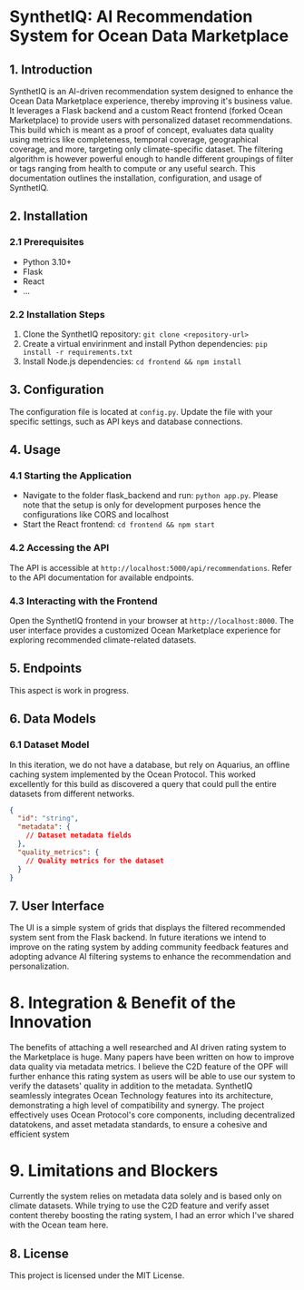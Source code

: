 # SynthetIQ: AI Recommendation System for Ocean Data Marketplace

## 1. Introduction

SynthetIQ is an AI-driven recommendation system designed to enhance the Ocean Data Marketplace experience, thereby improving it's business value. It leverages a Flask backend and a custom React frontend (forked Ocean Marketplace) to provide users with personalized dataset recommendations. This build which is meant as a proof of concept, evaluates data quality using metrics like completeness, temporal coverage, geographical coverage, and more, targeting only climate-specific dataset. The filtering algorithm is however powerful enough to handle different groupings of filter or tags ranging from health to compute or any useful search. This documentation outlines the installation, configuration, and usage of SynthetIQ.

## 2. Installation

### 2.1 Prerequisites

- Python 3.10+
- Flask
- React
- ...

### 2.2 Installation Steps

1. Clone the SynthetIQ repository: `git clone <repository-url>`
2. Create a virtual envirinment and install Python dependencies: `pip install -r requirements.txt`
3. Install Node.js dependencies: `cd frontend && npm install`

## 3. Configuration

The configuration file is located at `config.py`. Update the file with your specific settings, such as API keys and database connections.

## 4. Usage

### 4.1 Starting the Application

- Navigate to the folder flask_backend and run: `python app.py`. Please note that the setup is only for development purposes hence the configurations like CORS and localhost
- Start the React frontend: `cd frontend && npm start`

### 4.2 Accessing the API

The API is accessible at `http://localhost:5000/api/recommendations`. Refer to the API documentation for available endpoints.

### 4.3 Interacting with the Frontend

Open the SynthetIQ frontend in your browser at `http://localhost:8000`. The user interface provides a customized Ocean Marketplace experience for exploring recommended climate-related datasets.

## 5. Endpoints

This aspect is work in progress.

## 6. Data Models

### 6.1 Dataset Model

In this iteration, we do not have a database, but rely on Aquarius, an offline caching system implemented by the Ocean Protocol. This worked excellently for this build as discovered a query that could pull the entire datasets from different networks.

```json
{
  "id": "string",
  "metadata": {
    // Dataset metadata fields
  },
  "quality_metrics": {
    // Quality metrics for the dataset
  }
}
```

## 7. User Interface

The UI is a simple system of grids that displays the filtered recommended system sent from the Flask backend. In future iterations we intend to improve on the rating system by adding community feedback features and adopting advance AI filtering systems to enhance the recommendation and personalization. 

# 8. Integration & Benefit of the Innovation

The benefits of attaching a well researched and AI driven rating system to the Marketplace is huge. Many papers have been written on how to improve data quality via metadata metrics. I believe the C2D feature of the OPF will further enhance this rating system as users will be able to use our system to verify the datasets' quality in addition to the metadata. SynthetIQ seamlessly integrates Ocean Technology features into its architecture, demonstrating a high level of compatibility and synergy. The project effectively uses Ocean Protocol's core components, including decentralized datatokens, and asset metadata standards, to ensure a cohesive and efficient system

# 9. Limitations and Blockers

Currently the system relies on metadata data solely and is based only on climate datasets. While trying to use the C2D feature and verify asset content thereby boosting the rating system, I had an error which I've shared with the Ocean team here.

## 8. License

This project is licensed under the MIT License.
